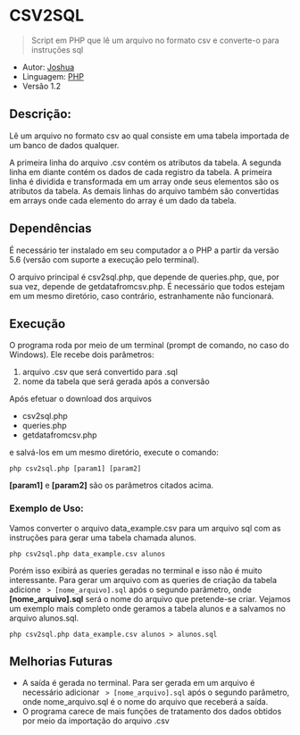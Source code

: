 **CSV2SQL**
===============================================================
> Script em PHP que lê um arquivo no formato csv e converte-o para instruções sql

+ Autor: [Joshua](joshuawebdev.wordpress.com)
+ Linguagem: [PHP](https://www.php.net)
+ Versão 1.2

Descrição:
---------------------------------------------------------------
Lê um arquivo no formato csv ao qual consiste em uma tabela importada de um banco de dados qualquer.  

A primeira linha do arquivo .csv contém os atributos da tabela. A segunda linha em diante contém os dados de cada registro da tabela. A primeira linha é dividida e transformada em um array onde seus elementos são os atributos da tabela. As demais linhas do arquivo também são convertidas em arrays onde cada elemento do array é um dado da tabela.

Dependências
--------------------------------------------------------------
É necessário ter instalado em seu computador a o PHP a partir da versão 5.6 (versão com suporte a execução pelo terminal).

O arquivo principal é csv2sql.php, que depende de queries.php, que, por sua vez, depende de getdatafromcsv.php. É necessário que todos estejam em um mesmo diretório, caso contrário, estranhamente não funcionará.

Execução
--------------------------------------------------------------
O programa roda por meio de um terminal (prompt de comando, no caso do Windows). Ele recebe dois parâmetros:

1. arquivo .csv que será convertido para .sql
2. nome da tabela que será gerada após a conversão

Após efetuar o download dos arquivos

* csv2sql.php
* queries.php
*	getdatafromcsv.php

e salvá-los em um mesmo diretório, execute o comando:

    php csv2sql.php [param1] [param2]

**[param1]** e **[param2]** são os parâmetros citados acima.

### Exemplo de Uso:

Vamos converter o arquivo data_example.csv para um arquivo sql com as instruções para gerar uma tabela chamada alunos.

    php csv2sql.php data_example.csv alunos

Porém isso exibirá as queries geradas no terminal e isso não é muito interessante. Para gerar um arquivo com as queries de criação da tabela adicione ` > [nome_arquivo].sql` após o segundo parâmetro, onde **[nome_arquivo].sql** será o nome do arquivo que pretende-se criar. Vejamos um exemplo mais completo onde geramos a tabela alunos e a salvamos no arquivo alunos.sql.

    php csv2sql.php data_example.csv alunos > alunos.sql

Melhorias Futuras
----------------------------------------------------------------
- A saída é gerada no terminal. Para ser gerada em um arquivo é necessário adicionar ` > [nome_arquivo].sql` após o segundo parâmetro, onde nome_arquivo.sql é o nome do arquivo que receberá a saída.
- O programa carece de mais funções de tratamento dos dados obtidos por meio da importação do arquivo .csv
